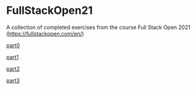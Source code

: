 # FullStackOpen21
A collection of completed exercises from the course Full Stack Open 2021 (https://fullstackopen.com/en/)

[part0](https://github.com/filben235/FullStackOpen21/tree/main/part0)

[part1](https://github.com/filben235/FullStackOpen21/tree/main/part1)

[part2](https://github.com/filben235/FullStackOpen21/tree/main/part2)

[part3](https://github.com/filben235/FullStackOpen21_part3)

